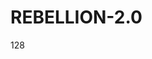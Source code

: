 # REBELLION-2.0                                                                                                          

128
